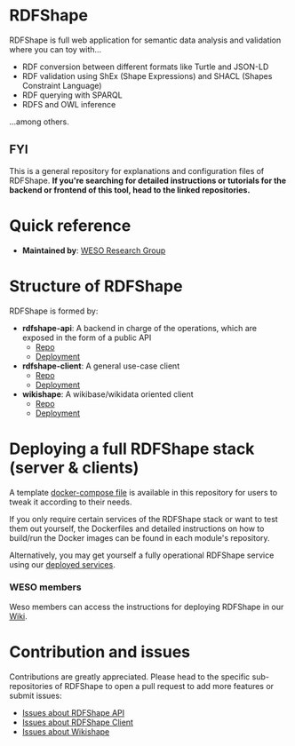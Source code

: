 # RDFShape

RDFShape is full web application for semantic data analysis and validation where you can toy with...
- RDF conversion between different formats like Turtle and JSON-LD
- RDF validation using ShEx (Shape Expressions) and SHACL (Shapes Constraint Language)
- RDF querying with SPARQL
- RDFS and OWL inference

...among others.

## FYI
This is a general repository for explanations and configuration files of RDFShape. **If you're searching for detailed instructions or tutorials for the backend or frontend of this tool, head to the linked repositories.**

# Quick reference
- **Maintained by**: [WESO Research Group](https://weso.es)

# Structure of RDFShape

RDFShape is formed by:

- **rdfshape-api**: A backend in charge of the operations, which are exposed in the form of a public API
  - [Repo](https://github.com/weso/rdfshape-api)
  - [Deployment](http://rdfshape.weso.es:8080)
- **rdfshape-client**: A general use-case client
  - [Repo](https://github.com/weso/rdfshape-client)
  - [Deployment](http://rdfshape.weso.es)
- **wikishape**: A wikibase/wikidata oriented client
  - [Repo](https://github.com/weso/wikishape)
  - [Deployment](http://wikishape.weso.es/)


# Deploying a full RDFShape stack (server & clients)
A template [docker-compose file](https://github.com/weso/rdfshape/blob/master/docker-compose.yml) is available in this repository for users to tweak it according to their needs.

If you only require certain services of the RDFShape stack or want to test them out yourself, the Dockerfiles and detailed instructions on how to build/run the Docker images can be found in each module's repository.

Alternatively, you may get yourself a fully operational RDFShape service using our [deployed services](https://github.com/weso/rdfshape#structure-of-rdfshape).

### WESO members
Weso members can access the instructions for deploying RDFShape in our [Wiki](https://github.com/weso/wesolocal/wiki/rdfshape).

# Contribution and issues

Contributions are greatly appreciated. Please head to the specific sub-repositories of RDFShape to open a
pull request to add more features or submit issues:

* [Issues about RDFShape API](https://github.com/weso/rdfshape-api#contribution-and-issues)
* [Issues about RDFShape Client](https://github.com/weso/rdfshape-client#contribution-and-issues)
* [Issues about Wikishape](https://github.com/weso/wikishape#contribution-and-issues)
